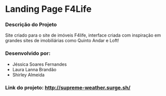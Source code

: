 # Landing Page F4Life

### Descrição do Projeto

Site criado para o site de imóveis F4life, interface criada com inspiração em grandes sites de imobiliárias como Quinto Andar e Loft!

### Desenvolvido por:
- Jéssica Soares Fernandes
- Laura Lanna Brandão
- Shirley Almeida

### Link do projeto: http://supreme-weather.surge.sh/
